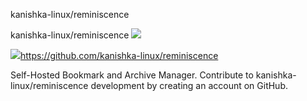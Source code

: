 kanishka-linux/reminiscence

kanishka-linux/reminiscence
![](../_resources/ad2cded26058672e4b83941bd68d6f4a.png)

![](../_resources/8e7c4882d6ca034f0e14355cbae1d8f9.png)https://github.com/kanishka-linux/reminiscence

Self-Hosted Bookmark and Archive Manager. Contribute to kanishka-linux/reminiscence development by creating an account on GitHub.
